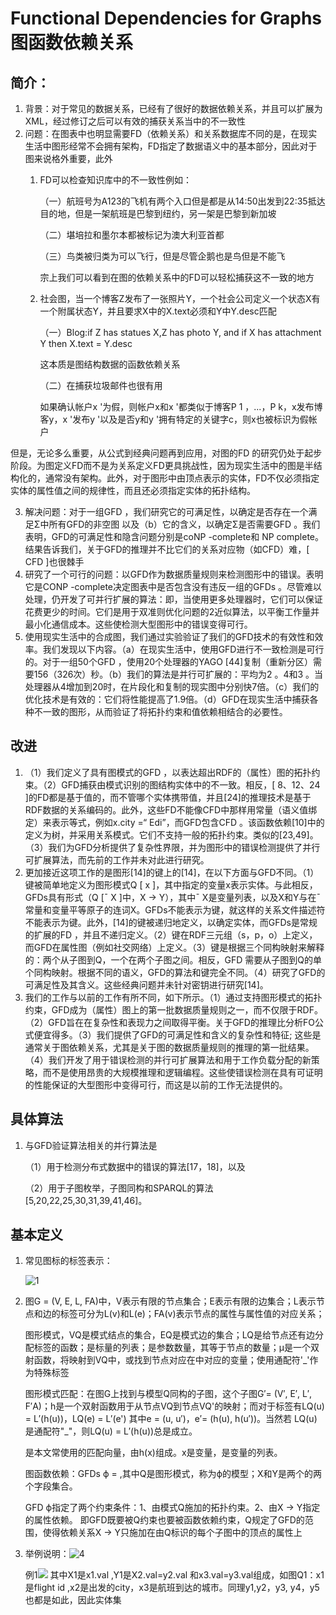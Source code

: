 # Functional Dependencies for Graphs 图函数依赖关系

## 简介：

1. 背景：对于常见的数据关系，已经有了很好的数据依赖关系，并且可以扩展为XML，经过修订之后可以有效的捕获关系当中的不一致性
2. 问题：在图表中也明显需要FD（依赖关系）和关系数据库不同的是，在现实生活中图形经常不会拥有架构，FD指定了数据语义中的基本部分，因此对于图来说格外重要，此外
   1. FD可以检查知识库中的不一致性例如：

      （一）航班号为A123的飞机有两个入口但是都是从14:50出发到22:35抵达目的地，但是一架航班是巴黎到纽约，另一架是巴黎到新加坡

      （二）堪培拉和墨尔本都被标记为澳大利亚首都

      （三）鸟类被归类为可以飞行，但是尽管企鹅也是鸟但是不能飞

      宗上我们可以看到在图的依赖关系中的FD可以轻松捕获这不一致的地方

   2. 社会图，当一个博客Z发布了一张照片Y，一个社会公司定义一个状态X有一个附属状态Y，并且要求X中的X.text必须和Y中Y.desc匹配

      （一）Blog:if Z has statues X,Z has photo Y, and if X has attachment Y then X.text = Y.desc

      这本质是图结构数据的函数依赖关系
      
      （二）在捕获垃圾邮件也很有用
      
      如果确认帐户x '为假，则帐户x和x '都类似于博客P 1 ，...，P k，x发布博客y，x '发布y '以及是否y和y '拥有特定的关键字c，则x也被标识为假帐户
   
   

但是，无论多么重要，从公式到经典问题再到应用，对图的FD 的研究仍处于起步阶段。为图定义FD而不是为关系定义FD更具挑战性，因为现实生活中的图是半结构化的，通常没有架构。此外，对于图形中由顶点表示的实体，FD不仅必须指定实体的属性值之间的规律性，而且还必须指定实体的拓扑结构。

3. 解决问题：对于一组GFD ，我们研究它的可满足性，以确定是否存在一个满足Σ中所有GFD的非空图    以及（b）它的含义，以确定Σ是否需要GFD 。我们表明，GFD的可满足性和隐含问题分别是coNP -complete和 NP complete。结果告诉我们，关于GFD的推理并不比它们的关系对应物（如CFD）难，[ CFD ]也很棘手
4. 研究了一个可行的问题：以GFD作为数据质量规则来检测图形中的错误。表明它是CONP -complete决定图表中是否包含没有违反一组的GFDs 。尽管难以处理，仍开发了可并行扩展的算法：即，当使用更多处理器时，它们可以保证花费更少的时间。它们是用于双准则优化问题的2近似算法，以平衡工作量并最小化通信成本。这些使检测大型图形中的错误变得可行。
5. 使用现实生活中的合成图，我们通过实验验证了我们的GFD技术的有效性和效率。我们发现以下内容。（a）在现实生活中，使用GFD进行不一致检测是可行的。对于一组50个GFD ，使用20个处理器的YAGO [44]复制（重新分区）需要156（326次）秒。（b）我们的算法是并行可扩展的：平均为2 。4和3 。当处理器从4增加到20时，在片段化和复制的现实图中分别快7倍。（c）我们的优化技术是有效的：它们将性能提高了1.9倍。（d）GFD在现实生活中捕获各种不一致的图形，从而验证了将拓扑约束和值依赖相结合的必要性。

## 改进

1. （1）我们定义了具有图模式的GFD ，以表达超出RDF的（属性）图的拓扑约束。（2）GFD捕获由模式识别的图结构实体中的不一致。相反，[ 8、12、24 ]的FD都是基于值的，而不管哪个实体携带值，并且[24]的推理技术是基于RDF数据的关系编码的。此外，这些FD不能像CFD中那样用常量（语义值绑定）来表示等式，例如x.city =“ Edi”，而GFD包含CFD 。该函数依赖[10]中的定义为树，并采用关系模式。它们不支持一般的拓扑约束。类似的[23,49]。（3）我们为GFD分析提供了复杂性界限，并为图形中的错误检测提供了并行可扩展算法，而先前的工作并未对此进行研究。
2. 更加接近这项工作的是图形[14]的键上的[14]，在以下方面与GFD不同。（1）键被简单地定义为图形模式Q [ x ]，其中指定的变量x表示实体。与此相反，GFDs具有形式（Q [ˉ X ]中，X → Y），其中ˉ X是变量列表，以及X和Y与在ˉ常量和变量平等原子的连词X。GFDs不能表示为键，就这样的关系文件描述符 不能表示为键。此外，[14]的键被递归地定义，以确定实体，而GFDs是常规的扩展的FD ，并且不递归定义。（2）键在RDF三元组（s，p，o）上定义，而GFD在属性图（例如社交网络）上定义。（3）键是根据三个同构映射来解释的：两个从子图到Q，一个在两个子图之间。相反，GFD 需要从子图到Q的单个同构映射。根据不同的语义，GFD的算法和键完全不同。（4）研究了GFD的可满足性及其含义。这些经典问题并未针对密钥进行研究[14]。
3. 我们的工作与以前的工作有所不同，如下所示。（1）通过支持图形模式的拓扑约束，GFD成为（属性）图上的第一批数据质量规则之一，而不仅限于RDF。（2）GFD旨在在复杂性和表现力之间取得平衡。关于GFD的推理比分析FO公式便宜得多。（3）我们提供了GFD的可满足性和含义的复杂性和特征; 这些是通常关于图依赖关系，尤其是关于图的数据质量规则的推理的第一批结果。（4）我们开发了用于错误检测的并行可扩展算法和用于工作负载分配的新策略，而不是使用昂贵的大规模推理和逻辑编程。这些使错误检测在具有可证明的性能保证的大型图形中变得可行，而这是以前的工作无法提供的。

## 具体算法

1. 与GFD验证算法相关的并行算法是

   （1）用于检测分布式数据中的错误的算法[17，18]，以及

   （2）用于子图枚举，子图同构和SPARQL的算法[5,20,22,25,30,31,39,41,46]。

## 基本定义

1. 常见图标的标签表示：

   ![1](/home/zhang/桌面/new/photos/1.png)

2. 图G = (V, E, L, FA)中，V表示有限的节点集合；E表示有限的边集合；L表示节点和边的标签可分为L(v)和L(e)；FA(v)表示节点的属性与属性值的对应关系；

   图形模式，VQ是模式结点的集合，EQ是模式边的集合；LQ是给节点还有边分配标签的函数；是标量的列表；是参数数量，其等于节点的数量；µ是一个双射函数，将映射到VQ中，或找到节点对应在中对应的变量；使用通配符'_'作为特殊标签

   图形模式匹配：在图G上找到与模型Q同构的子图，这个子图G′= (V′, E′, L′, F′A)；h是一个双射函数用于从节点VQ到节点VQ'的映射；而对于标签有LQ(u) = L′(h(u))，LQ(e) = L′(e') 其中e = (u, u′)，e′= (h(u), h(u′))。当然若 LQ(u)是通配符"_"，则LQ(u) = L′(h(u))总是成立。

   是本文常使用的匹配向量，由h(x)组成。x是变量，是变量的列表。

   图函数依赖：GFDs ϕ = ,其中Q是图形模式，称为ϕ的模型；X和Y是两个的两个字段集合。

   GFD ϕ指定了两个约束条件：1、由模式Q施加的拓扑约束。2、由X → Y指定的属性依赖。 即GFD既要被Q约束也要被函数依赖约束，Q规定了GFD的范围，使得依赖关系X → Y只施加在由Q标识的每个子图中的顶点的属性上

3. 举例说明：![4](/home/zhang/桌面/new/photos/4.png)

   例1![](/home/zhang/桌面/new/photos/5.png) 其中X1是x1.val ,Y1是X2.val=y2.val 和x3.val=y3.val组成，如图Q1：x1是flight id ,x2是出发的city，x3是航班到达的城市。同理y1,y2，y3, y4，y5也都是如此，因此实体集

